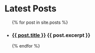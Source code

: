 <h1>Latest Posts</h1>

<ul>
  {% for post in site.posts %}
    <li>
      <h3><a href="{{ post.url }}">{{ post.title }}</a>
      {{ post.excerpt }}</h3>
    </li>
  {% endfor %}
</ul>